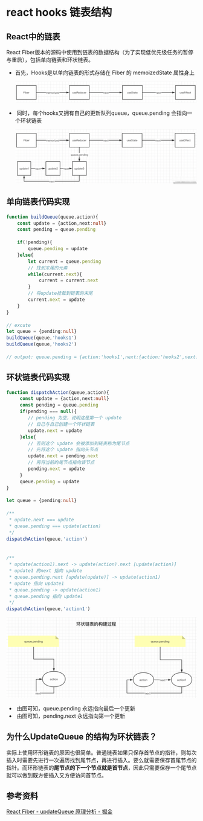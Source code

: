 # react hooks 链表结构

## React中的链表

React Fiber版本的源码中使用到链表的数据结构（为了实现低优先级任务的暂停与重启），包括单向链表和环状链表。

- 首先，Hooks是以单向链表的形式存储在 Fiber 的 memoizedState 属性身上
  
  ![](../../\images\react-fiber-data-constructor-1.png)

-  同时，每个hooks又拥有自己的更新队列queue，queue.pending 会指向一个环状链表
  
  ![](../../\images\react-fiber-data-constructor-2.png)

## 单向链表代码实现

```ts
function buildQueue(queue,action){
    const update = {action,next:null}
    const pending = queue.pending

    if(!pending){
        queue.pending = update
    }else{
        let current = queue.pending
        // 找到末尾的元素
        while(current.next){
            current = current.next
        }
        // 将update挂载到链表的末尾
        current.next = update
    }
}

// excute
let queue = {pending:null}
buildQueue(queue,'hooks1')
buildQueue(queue,'hooks2')

// output: queue.pending = {action:'hooks1',next:{action:'hooks2',next:null}}
```

## 环状链表代码实现

```ts
function dispatchAction(queue,action){
     const update = {action,next:null}
     const pending = queue.pending
     if(pending === null){
        // pending 为空，说明这是第一个 update
        // 自己与自己创建一个环状链表
        update.next = update 
     }else{
        // 否则这个 update 会被添加到链表称为尾节点
        // 先将这个 update 指向头节点
        update.next = pending.next
        // 再将当前的尾节点指向该节点
        pending.next = update
     }
     queue.pending = update
}

let queue = {pending:null}

/**
 * update.next === update
 * queue.pending === update(action) 
 */
dispatchAction(queue,'action')


/**
 * update(action1).next -> update(action).next [update(action)]    
 * update1 的next 指向 update
 * queue.pending.next [update(update)] -> update(action1)          
 * update 指向 update1
 * queue.pending -> update(action1)                                
 * queue.pending 指向 update1
 */
dispatchAction(queue,'action1')
```

![](../../\images\react-fiber-data-constructor-3.png)

-  由图可知，queue.pending 永远指向最后一个更新
-  由图可知，pending.next 永远指向第一个更新

## 为什么UpdateQueue 的结构为环状链表？

实际上使用环形链表的原因也很简单。普通链表如果只保存首节点的指针，则每次插入时需要先进行一次遍历找到尾节点，再进行插入。要么就需要保存首尾节点的指针。而环形链表的**尾节点的下一个节点就是首节点**，因此只需要保存一个尾节点就可以做到既方便插入又方便访问首节点。

## 参考资料

[React Fiber - updateQueue 原理分析 - 掘金](https://juejin.cn/post/7093082885363597349)
